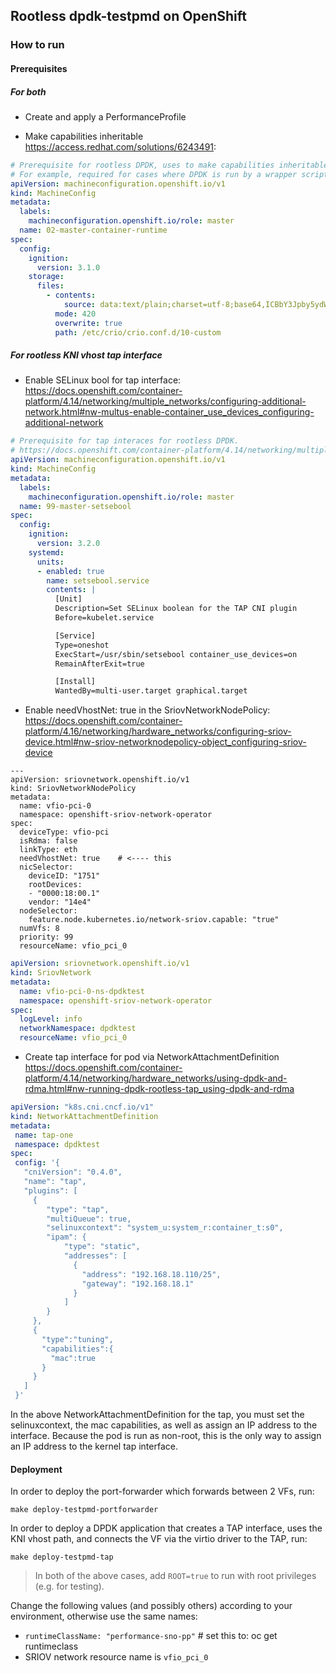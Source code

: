 ## Rootless dpdk-testpmd on OpenShift

### How to run

#### Prerequisites

##### For both

* Create and apply a PerformanceProfile

* Make capabilities inheritable https://access.redhat.com/solutions/6243491:

[embedmd]:# (yamls/machineconfig/runtime.yaml)
```yaml
# Prerequisite for rootless DPDK, uses to make capabilities inheritable.
# For example, required for cases where DPDK is run by a wrapper script.
apiVersion: machineconfiguration.openshift.io/v1
kind: MachineConfig
metadata:
  labels:
    machineconfiguration.openshift.io/role: master
  name: 02-master-container-runtime
spec:
  config:
    ignition:
      version: 3.1.0
    storage:
      files:
        - contents:
            source: data:text/plain;charset=utf-8;base64,ICBbY3Jpby5ydW50aW1lXQogIGFkZF9pbmhlcml0YWJsZV9jYXBhYmlsaXRpZXMgPSB0cnVlCiAgZGVmYXVsdF91bGltaXRzID0gWwogICJtZW1sb2NrPS0xOi0xIgpdCg==
          mode: 420
          overwrite: true
          path: /etc/crio/crio.conf.d/10-custom
```

##### For rootless KNI vhost tap interface

* Enable SELinux bool for tap interface:
https://docs.openshift.com/container-platform/4.14/networking/multiple_networks/configuring-additional-network.html#nw-multus-enable-container_use_devices_configuring-additional-network

[embedmd]:# (yamls/machineconfig/tapcnisebool.yaml)
```yaml
# Prerequisite for tap interaces for rootless DPDK.
# https://docs.openshift.com/container-platform/4.14/networking/multiple_networks/configuring-additional-network.html#nw-multus-enable-container_use_devices_configuring-additional-network
apiVersion: machineconfiguration.openshift.io/v1
kind: MachineConfig
metadata:
  labels:
    machineconfiguration.openshift.io/role: master
  name: 99-master-setsebool
spec:
  config:
    ignition:
      version: 3.2.0
    systemd:
      units:
      - enabled: true
        name: setsebool.service
        contents: |
          [Unit]
          Description=Set SELinux boolean for the TAP CNI plugin
          Before=kubelet.service

          [Service]
          Type=oneshot
          ExecStart=/usr/sbin/setsebool container_use_devices=on
          RemainAfterExit=true

          [Install]
          WantedBy=multi-user.target graphical.target
```

* Enable needVhostNet: true in the SriovNetworkNodePolicy:
https://docs.openshift.com/container-platform/4.16/networking/hardware_networks/configuring-sriov-device.html#nw-sriov-networknodepolicy-object_configuring-sriov-device

```
---
apiVersion: sriovnetwork.openshift.io/v1
kind: SriovNetworkNodePolicy
metadata:
  name: vfio-pci-0
  namespace: openshift-sriov-network-operator
spec:
  deviceType: vfio-pci
  isRdma: false
  linkType: eth
  needVhostNet: true    # <---- this
  nicSelector:
    deviceID: "1751"
    rootDevices:
    - "0000:18:00.1"
    vendor: "14e4"
  nodeSelector:
    feature.node.kubernetes.io/network-sriov.capable: "true"
  numVfs: 8
  priority: 99
  resourceName: vfio_pci_0
```

[embedmd]:# (yamls/prerequisites/sriovnetwork.yaml)
```yaml
apiVersion: sriovnetwork.openshift.io/v1
kind: SriovNetwork
metadata:
  name: vfio-pci-0-ns-dpdktest
  namespace: openshift-sriov-network-operator
spec:
  logLevel: info
  networkNamespace: dpdktest
  resourceName: vfio_pci_0
```

* Create tap interface for pod via NetworkAttachmentDefinition
https://docs.openshift.com/container-platform/4.14/networking/hardware_networks/using-dpdk-and-rdma.html#nw-running-dpdk-rootless-tap_using-dpdk-and-rdma

[embedmd]:# (yamls/testpmd-tap/tap.yaml)
```yaml
apiVersion: "k8s.cni.cncf.io/v1"
kind: NetworkAttachmentDefinition
metadata:
 name: tap-one
 namespace: dpdktest
spec:
 config: '{
   "cniVersion": "0.4.0",
   "name": "tap",
   "plugins": [
     {
        "type": "tap",
        "multiQueue": true,
        "selinuxcontext": "system_u:system_r:container_t:s0",
        "ipam": {
            "type": "static",
            "addresses": [
              {
                "address": "192.168.18.110/25",
                "gateway": "192.168.18.1"
              }
            ]
        }
     },
     {
       "type":"tuning",
       "capabilities":{
         "mac":true
       }
     }
   ]
 }'
```

In the above NetworkAttachmentDefinition for the tap, you must set the selinuxcontext, the mac capabilities, as well as assign an IP address to the interface. Because the pod is run as non-root, this is the only way to assign an IP address to the kernel tap interface.


#### Deployment

In order to deploy the port-forwarder which forwards between 2 VFs, run:

```
make deploy-testpmd-portforwarder
```

In order to deploy a DPDK application that creates a TAP interface, uses the KNI vhost path, and connects the VF via
the virtio driver to the TAP, run:

```
make deploy-testpmd-tap
```

> In both of the above cases, add `ROOT=true` to run with root privileges (e.g. for testing).

Change the following values (and possibly others) according to your environment, otherwise use the same names:

* `runtimeClassName: "performance-sno-pp"`  # set this to: oc get runtimeclass
*  SRIOV network resource name is `vfio_pci_0`
